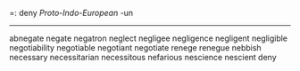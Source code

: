 =: deny
*Proto-Indo-European* -un

---
abnegate
negate
negatron
neglect
negligee
negligence
negligent
negligible
negotiability
negotiable
negotiant
negotiate
renege
renegue
nebbish
necessary
necessitarian
necessitous
nefarious
nescience
nescient
deny
